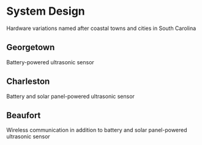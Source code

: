 # System Design
Hardware variations named after coastal towns and cities in South Carolina

## Georgetown
Battery-powered ultrasonic sensor

## Charleston
Battery and solar panel-powered ultrasonic sensor

## Beaufort
Wireless communication in addition to battery and solar panel-powered ultrasonic sensor